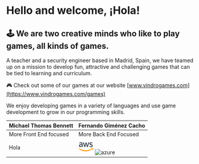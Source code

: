 # Hello and welcome, ¡Hola!

 ## 🕹 We are two creative minds who like to play games, all kinds of games.
A teacher and a security engineer based in Madrid, Spain, we have teamed up on a mission to develop fun, attractive and challenging games that can be tied to learning and curriculum.

🎮 Check out some of our games at our website [www.vindrogames.com](https://www.vindrogames.com/games)

We enjoy developing games in a variety of languages and use game development to grow in our programming skills.

| Michael Thomas Bennett | Fernando Giménez Cacho |
| --- | --- |
| More Front End focused | More Back End Focused |
| Hola | <img src="https://raw.githubusercontent.com/devicons/devicon/master/icons/amazonwebservices/amazonwebservices-original-wordmark.svg" alt="aws" width="40" height="40"/>  <img src="https://www.vectorlogo.zone/logos/microsoft_azure/microsoft_azure-icon.svg" alt="azure" width="40" height="40"/> |

